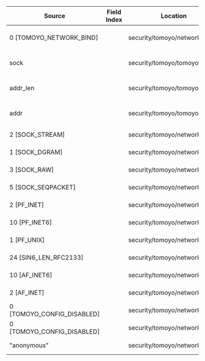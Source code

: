 | Source                     | Field Index | Location                      | Label at Source             |
|----------------------------|-------------|-------------------------------|-----------------------------|
| 0 [TOMOYO_NETWORK_BIND]    |             | security/tomoyo/network.c:732 | operation, static, mediator |
| sock                       |             | security/tomoyo/tomoyo.c:481  | object, dynamic, input      |
| addr_len                   |             | security/tomoyo/tomoyo.c:481  | object, dynamic, input      |
| addr                       |             | security/tomoyo/tomoyo.c:481  | object, dynamic, input      |
| 2 [SOCK_STREAM]            |             | security/tomoyo/network.c:727 | all, static, external       |
| 1 [SOCK_DGRAM]             |             | security/tomoyo/network.c:728 | all, static, external       |
| 3 [SOCK_RAW]               |             | security/tomoyo/network.c:729 | all, static, external       |
| 5 [SOCK_SEQPACKET]         |             | security/tomoyo/network.c:730 | all, static, external       |
| 2 [PF_INET]                |             | security/tomoyo/network.c:629 | all, static, external       |
| 10 [PF_INET6]              |             | security/tomoyo/network.c:630 | all, static, external       |
| 1 [PF_UNIX]                |             | security/tomoyo/network.c:737 | all, static, external       |
| 24 [SIN6_LEN_RFC2133]      |             | security/tomoyo/network.c:509 | all, static, external       |
| 10 [AF_INET6]              |             | security/tomoyo/network.c:508 | all, static, external       |
| 2 [AF_INET]                |             | security/tomoyo/network.c:516 | all, static, external       |
| 0 [TOMOYO_CONFIG_DISABLED] |             | security/tomoyo/network.c:549 | all, static, mediator       |
| 0 [TOMOYO_CONFIG_DISABLED] |             | security/tomoyo/network.c:474 | all, static, mediator       |
| "anonymous"                |             | security/tomoyo/network.c:554 | all, static, mediator       |